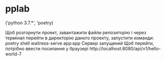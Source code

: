 # pplab

('python 3.7.*', 'poetry)

Щоб розгорнути проект, завантажити файли репозиторію і через термінал перейти в директорію даного проекту,
запустити команди:
poetry shell
waitress-serve app:app
Сервер запущений
Щоб перейти, потрібно ввести посилання у браузері http://localhost:8080/api/v1/hello-world-7

